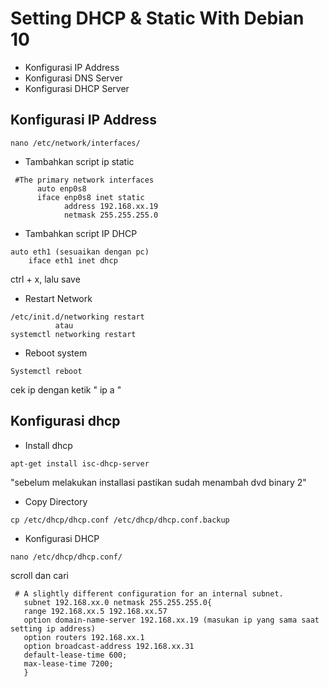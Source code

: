 # Setting DHCP & Static With Debian 10
- Konfigurasi IP Address
- Konfigurasi DNS Server
- Konfigurasi DHCP Server

## Konfigurasi IP Address
 
```nano /etc/network/interfaces/```
- Tambahkan script ip static
```   
 #The primary network interfaces
      auto enp0s8
      iface enp0s8 inet static
            address 192.168.xx.19
            netmask 255.255.255.0
```
- Tambahkan script IP DHCP
```
auto eth1 (sesuaikan dengan pc)
    iface eth1 inet dhcp
```
ctrl + x, lalu save
- Restart Network
``` 
/etc/init.d/networking restart
          atau
systemctl networking restart
```
- Reboot system
```
Systemctl reboot
```
cek ip dengan ketik " ip a "

## Konfigurasi dhcp
- Install dhcp
``` 
apt-get install isc-dhcp-server
```
"sebelum melakukan installasi pastikan sudah menambah dvd binary 2"
- Copy Directory
``` 
cp /etc/dhcp/dhcp.conf /etc/dhcp/dhcp.conf.backup
```
- Konfigurasi DHCP
```
nano /etc/dhcp/dhcp.conf/
```
scroll dan cari
```
 # A slightly different configuration for an internal subnet.
   subnet 192.168.xx.0 netmask 255.255.255.0{
   range 192.168.xx.5 192.168.xx.57
   option domain-name-server 192.168.xx.19 (masukan ip yang sama saat setting ip address)
   option routers 192.168.xx.1
   option broadcast-address 192.168.xx.31
   default-lease-time 600;
   max-lease-time 7200;
   }
   
